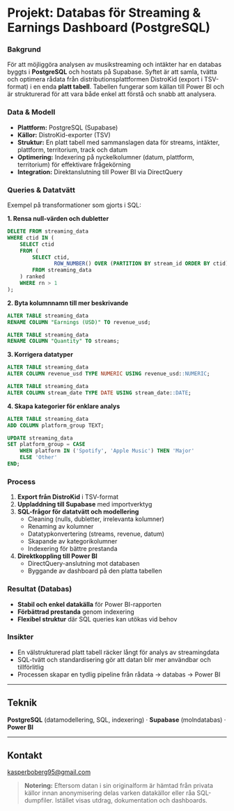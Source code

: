 # Projekt: Databas för Streaming & Earnings Dashboard (PostgreSQL)

### Bakgrund
För att möjliggöra analysen av musikstreaming och intäkter har en databas byggts i **PostgreSQL** och hostats på Supabase. Syftet är att samla, tvätta och optimera rådata från distributionsplattformen DistroKid (export i TSV-format) i en enda **platt tabell**. Tabellen fungerar som källan till Power BI och är strukturerad för att vara både enkel att förstå och snabb att analysera.  

### Data & Modell
- **Plattform:** PostgreSQL (Supabase)  
- **Källor:** DistroKid-exporter (TSV)  
- **Struktur:** En platt tabell med sammanslagen data för streams, intäkter, plattform, territorium, track och datum  
- **Optimering:** Indexering på nyckelkolumner (datum, plattform, territorium) för effektivare frågekörning  
- **Integration:** Direktanslutning till Power BI via DirectQuery  

### Queries & Datatvätt
Exempel på transformationer som gjorts i SQL:  

**1. Rensa null-värden och dubletter**  
```sql
DELETE FROM streaming_data
WHERE ctid IN (
    SELECT ctid
    FROM (
        SELECT ctid,
               ROW_NUMBER() OVER (PARTITION BY stream_id ORDER BY ctid) as rn
        FROM streaming_data
    ) ranked
    WHERE rn > 1
);
```

**2. Byta kolumnnamn till mer beskrivande**
```sql
ALTER TABLE streaming_data
RENAME COLUMN "Earnings (USD)" TO revenue_usd;

ALTER TABLE streaming_data
RENAME COLUMN "Quantity" TO streams;
```

**3. Korrigera datatyper**
```sql
ALTER TABLE streaming_data
ALTER COLUMN revenue_usd TYPE NUMERIC USING revenue_usd::NUMERIC;

ALTER TABLE streaming_data
ALTER COLUMN stream_date TYPE DATE USING stream_date::DATE;
```

**4. Skapa kategorier för enklare analys**
```sql
ALTER TABLE streaming_data
ADD COLUMN platform_group TEXT;

UPDATE streaming_data
SET platform_group = CASE
    WHEN platform IN ('Spotify', 'Apple Music') THEN 'Major'
    ELSE 'Other'
END;
```

### Process
1. **Export från DistroKid** i TSV-format  
2. **Uppladdning till Supabase** med importverktyg  
3. **SQL-frågor för datatvätt och modellering**  
   - Cleaning (nulls, dubletter, irrelevanta kolumner)  
   - Renaming av kolumner  
   - Datatypkonvertering (streams, revenue, datum)  
   - Skapande av kategorikolumner  
   - Indexering för bättre prestanda  
4. **Direktkoppling till Power BI**  
   - DirectQuery-anslutning mot databasen  
   - Byggande av dashboard på den platta tabellen  

### Resultat (Databas)
- **Stabil och enkel datakälla** för Power BI-rapporten  
- **Förbättrad prestanda** genom indexering  
- **Flexibel struktur** där SQL queries kan utökas vid behov  

### Insikter
- En välstrukturerad platt tabell räcker långt för analys av streamingdata  
- SQL-tvätt och standardisering gör att datan blir mer användbar och tillförlitlig  
- Processen skapar en tydlig pipeline från rådata → databas → Power BI  

---

## Teknik
**PostgreSQL** (datamodellering, SQL, indexering) · **Supabase** (molndatabas) · **Power BI**  

---

## Kontakt
kasperboberg95@gmail.com  

> **Notering:** Eftersom datan i sin originalform är hämtad från privata källor innan anonymisering delas varken datakällor eller råa SQL-dumpfiler. Istället visas utdrag, dokumentation och dashboards.


